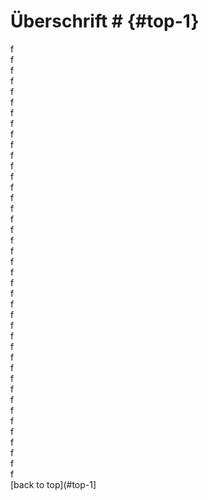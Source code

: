 # Überschrift # {#top-1}

f   
f   
f   
f   
f   
f   
f   
f   
f   
f   
f   
f   
f   
f   
f   
f   
f   
f   
f   
f   
f   
f   
f   
f   
f   
f   
f   
f   
f   
f   
f   
f   
f   
f   
f   
f   
f   
f   
f   
f   
f   
[back to top](#top-1]
